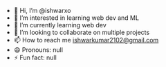 - 👋 Hi, I’m @ishwarxo
- 👀 I’m interested in learning web dev and ML
- 🌱 I’m currently learning web dev
- 💞️ I’m looking to collaborate on multiple projects
- 📫 How to reach me ishwarkumar2102@gmail.com
- 😄 Pronouns: null
- ⚡ Fun fact: null

<!---
ishwarxo/ishwarxo is a ✨ special ✨ repository because its `README.md` (this file) appears on your GitHub profile.
You can click the Preview link to take a look at your changes.
--->

